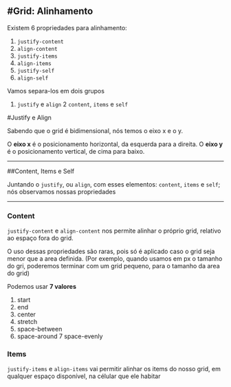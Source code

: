 #Grid: Alinhamento
---

Existem 6 propriedades para alinhamento:
1. `justify-content`
2. `align-content`
3. `justify-items`
4. `align-items`
5. `justify-self`
6. `align-self`

Vamos separa-los em dois grupos
1. `justify` e `align`
2 `content`, `items` e `self`

#Justify e Align

Sabendo que o grid é bidimensional, nós temos o eixo x e o y.

O **eixo x** é o posicionamento horizontal, da esquerda para a direita.
O **eixo y** é o posicionamento vertical, de cima para baixo.

--- 

##Content, Items e Self

Juntando o `justify`, ou `align`, com esses elementos: `content`, `items` e `self`; nós observamos nossas propriedades

---

### Content

`justify-content` e `align-content` nos permite alinhar o próprio grid, relativo ao espaço fora do grid.

O uso dessas propriedades são raras, pois só é aplicado caso o grid seja menor que a area definida.
(Por exemplo, quando usamos em px o tamanho do gri, poderemos terminar com um grid pequeno, para o 
tamanho da area do grid)

Podemos usar **7 valores**
1. start
2. end
3. center
4. stretch
5. space-between
6. space-around
7 space-evenly

### Items

`justify-items` e `align-items` vai permitir alinhar os items do nosso grid, em qualquer espaço disponível, na célular que ele habitar


